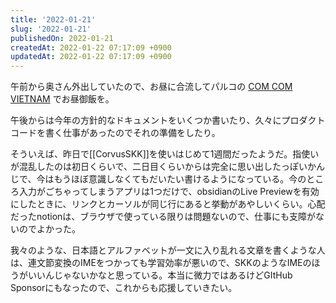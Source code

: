 ```yaml
---
title: '2022-01-21'
slug: '2022-01-21'
publishedOn: 2022-01-21
createdAt: 2022-01-22 07:17:09 +0900
updatedAt: 2022-01-22 07:17:09 +0900
---
```

午前から奥さん外出していたので、お昼に合流してパルコの [COM COM VIETNAM](https://tsudanuma.parco.jp/shop/detail/?cd=026597) でお昼御飯を。

午後からは今年の方針的なドキュメントをいくつか書いたり、久々にプロダクトコードを書く仕事があったのでそれの準備をしたり。

そういえば、昨日で[[CorvusSKK]]を使いはじめて1週間だったようだ。指使いが混乱したのは初日くらいで、二日目くらいからは完全に思い出したっぽいかんじで、今はもうほぼ意識しなくてもだいたい書けるようになっている。今のところ入力がごちゃってしまうアプリは1つだけで、obsidianのLive Previewを有効にしたときに、リンクとカーソルが同じ行にあると挙動があやしいくらい。心配だったnotionは、ブラウザで使っている限りは問題ないので、仕事にも支障がないのでよかった。

我々のような、日本語とアルファベットが一文に入り乱れる文章を書くような人は、連文節変換のIMEをつかっても学習効率が悪いので、SKKのようなIMEのほうがいいんじゃないかなと思っている。本当に微力ではあるけどGItHub Sponsorにもなったので、これからも応援していきたい。
